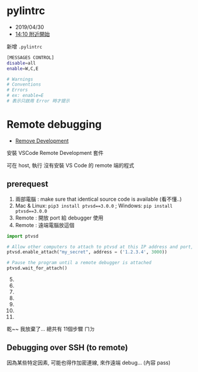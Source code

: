 

# pylintrc

- 2019/04/30
- [14:10 附近開始](https://www.youtube.com/watch?v=6YLMWU-5H9o)

新增 `.pylintrc`

```sh
[MESSAGES CONTROL]
disable=all
enable=W,C,E

# Warnings
# Conventions
# Errors
# ex: enable=E
# 表示只啟用 Error 時才提示
```


# Remote debugging

- [Remove Development](https://marketplace.visualstudio.com/items?itemName=ms-vscode-remote.vscode-remote-extensionpack)

安裝 VSCode Remote Development 套件

可在 host, 執行 沒有安裝 VS Code 的 remote 端的程式

## prerequest
1. 兩部電腦 : make sure that identical source code is available (看不懂..)
2. Mac & Linux: `pip3 install ptvsd==3.0.0` ; Windows: `pip install ptvsd==3.0.0`
3. Remote : 開放 port 給 debugger 使用
4. Remote : 遠端電腦放這個
```py
import ptvsd

# Allow other computers to attach to ptvsd at this IP address and port, using the secret
ptvsd.enable_attach("my_secret", address = ('1.2.3.4', 3000))

# Pause the program until a remote debugger is attached
ptvsd.wait_for_attach()
```
5. 
6. 
7. 
8. 
9. 
10. 
11. 

乾~~ 我放棄了... 總共有 11個步驟 ㄇㄉ


## Debugging over SSH (to remote)

因為某些特定因素, 可能也得作加密連線, 來作遠端 debug... (內容 pass)
